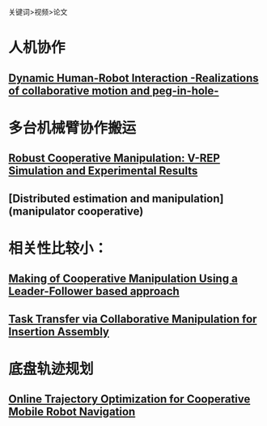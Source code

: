 关键词>视频>论文
# 人机协作
## [Dynamic Human-Robot Interaction -Realizations of collaborative motion and peg-in-hole-]()

# 多台机械臂协作搬运
## [Robust Cooperative Manipulation: V-REP Simulation and Experimental Results](https://www.youtube.com/watch?v=jJWeI5ZvQPY)
## [Distributed estimation and manipulation](manipulator cooperative)

# 相关性比较小：
## [Making of Cooperative Manipulation Using a Leader-Follower based approach](https://www.youtube.com/watch?v=3nEyB9YKrj8)
## [Task Transfer via Collaborative Manipulation for Insertion Assembly](https://www.youtube.com/watch?v=cDMX_RrtCpg)

# 底盘轨迹规划

## [Online Trajectory Optimization for Cooperative Mobile Robot Navigation](https://www.youtube.com/watch?v=zaIW76A7ips)
## []()
## []()
## []()
## []()
